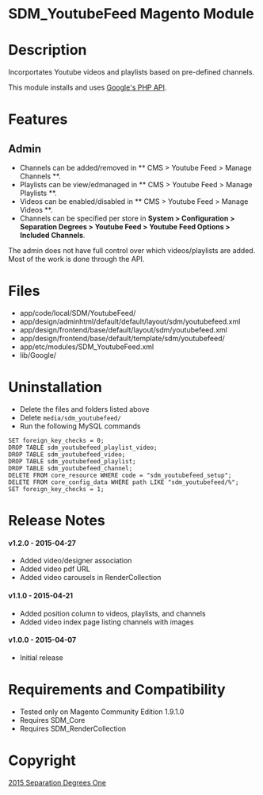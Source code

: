 SDM_YoutubeFeed Magento Module
===

# Description

Incorportates Youtube videos and playlists based on pre-defined channels.

This module installs and uses [Google's PHP
API](https://github.com/google/google-api-php-client).

# Features

## Admin

* Channels can be added/removed in ** CMS > Youtube Feed > Manage Channels **.
* Playlists can be view/edmanaged in ** CMS > Youtube Feed > Manage Playlists
**.
* Videos can be enabled/disabled in ** CMS > Youtube Feed > Manage Videos **.
* Channels can be specified per store in **System > Configuration > Separation
Degrees > Youtube Feed > Youtube Feed Options > Included Channels**.

The admin does not have full control over which videos/playlists are added.
Most of the work is done through the API.

# Files

* app/code/local/SDM/YoutubeFeed/
* app/design/adminhtml/default/default/layout/sdm/youtubefeed.xml
* app/design/frontend/base/default/layout/sdm/youtubefeed.xml
* app/design/frontend/base/default/template/sdm/youtubefeed/
* app/etc/modules/SDM_YoutubeFeed.xml
* lib/Google/

# Uninstallation

* Delete the files and folders listed above
* Delete `media/sdm_youtubefeed/`
* Run the following MySQL commands

```
SET foreign_key_checks = 0;
DROP TABLE sdm_youtubefeed_playlist_video;
DROP TABLE sdm_youtubefeed_video;
DROP TABLE sdm_youtubefeed_playlist;
DROP TABLE sdm_youtubefeed_channel;
DELETE FROM core_resource WHERE code = "sdm_youtubefeed_setup";
DELETE FROM core_config_data WHERE path LIKE "sdm_youtubefeed/%";
SET foreign_key_checks = 1;
```

# Release Notes

#### v1.2.0 - 2015-04-27
* Added video/designer association
* Added video pdf URL
* Added video carousels in RenderCollection

#### v1.1.0 - 2015-04-21
* Added position column to videos, playlists, and channels
* Added video index page listing channels with images

#### v1.0.0 - 2015-04-07
* Initial release

# Requirements and Compatibility

* Tested only on Magento Community Edition 1.9.1.0
* Requires SDM_Core
* Requires SDM_RenderCollection

# Copyright

[2015 Separation Degrees One](http://www.separationdegrees.com)
